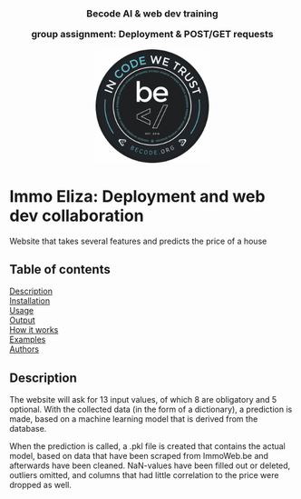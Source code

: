 <div align = "center">

<h3>Becode AI & web dev training

group assignment: Deployment & POST/GET requests</h3>


<img width = "200" src = /assets/BeCode_Logo.png>
</div>

# Immo Eliza: Deployment and web dev collaboration
Website that takes several features and predicts the price of a house

## Table of contents
[Description](#Description)  
[Installation](#Installation)  
[Usage](#Usage)  
[Output](#Output)  
[How it works](#How-it-works)  
[Examples](#Examples)  
[Authors](#Authors)

## Description
The website will ask for 13 input values, of which 8 are obligatory and 5 optional. With the collected data (in the form of a dictionary), a prediction is made, based on a machine learning model that is derived from the database.

When the prediction is called, a .pkl file is created that contains the actual model, based on data that have been scraped from ImmoWeb.be and afterwards have been cleaned. NaN-values have been filled out or deleted, outliers omitted, and columns that had little correlation to the price were dropped as well.

